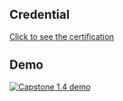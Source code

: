 ## Credential
<a href="https://www.coursera.org/account/accomplishments/verify/B6E8FCDPPW9U" target="_blank">Click to see the certification</a>

## Demo
[![Capstone 1.4 demo](https://img.youtube.com/vi/fiTt4EcpHUs/0.jpg)](https://www.youtube.com/watch?v=fiTt4EcpHUs)
